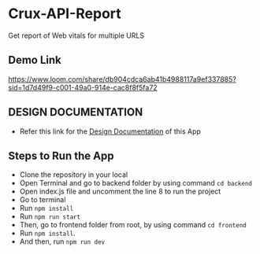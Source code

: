 # Crux-API-Report

Get report of Web vitals for multiple URLS

## Demo Link
https://www.loom.com/share/db904cdca6ab41b4988117a9ef337885?sid=1d7d49f9-c001-49a0-914e-cac8f8f5fa72

## DESIGN DOCUMENTATION

- Refer this link for the [Design Documentation](./DESIGN_DOCUMENT.md) of this App

## Steps to Run the App

- Clone the repository in your local
- Open Terminal and go to backend folder by using command `cd backend`
- Open index.js file and uncomment the line 8 to run the project
- Go to terminal
- Run `npm install`
- Run `npm run start`
- Then, go to frontend folder from root, by using command `cd frontend`
- Run `npm install`.
- And then, run `npm run dev`
